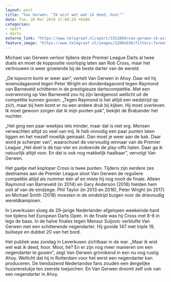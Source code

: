 ```yaml
---
layout: post
title: "Van Gerwen: ’Ik wist wel wat ik deed, hoor’"
date: Tue, 26 Mar 2019 17:08:29 +0100
categories: 
- sport 
- darts 
externe_link: "https://www.telegraaf.nl/sport/3351899/van-gerwen-ik-wist-wel-wat-ik-deed-hoor"
feature_image: "https://www.telegraaf.nl/images/1200x630/filters:format(jpeg):quality(80)/cdn-kiosk-api.telegraaf.nl/c30f97f8-4ffd-11e9-a17e-02c309bc01c1.jpg"
---
```


<p class="intro">Michael van Gerwen verloor tijdens deze Premier League Darts al twee duels en moet de koppositie voorlopig laten aan Rob Cross, maar het vertrouwen is weer groeiende bij de beste darter van de wereld.</p> <p>„De topvorm komt er weer aan”, vertelt Van Gerwen in Ahoy. Daar wil hij woensdagavond tegen Peter Wright en donderdagavond tegen Raymond van Barneveld schitteren in de prestigieuze dartscompetitie. Met een overwinning op Van Barneveld zou hij zijn landgenoot wellicht uit de competitie kunnen gooien. „Tegen Raymond is het altijd een wedstrijd op zich, maar bij hem komt er nu een andere druk bij kijken. Hij moet overleven. Ik moet gewoon zorgen dat ik mijn punten pak”, bekijkt de Brabander het nuchter.</p><p>„Het ging een paar weekjes iets minder, maar dat is niet erg. Mensen verwachten altijd zo veel van mij. Ik heb onnodig een paar punten laten liggen en het mezelf moeilijk gemaakt. Dan moet je weer aan de bak. Daar word je scherper van”, waarschuwt de viervoudig winnaar van de Premier League „Het doel is de top-vier en zodoende de play-offs halen. Daar ga ik natuurlijk altijd voor. En dat is ook nog makkelijk haalbaar”, vervolgt Van Gerwen.</p><p>Het gaatje met koploper Cross is twee punten. Tijdens zijn eerdere zes deelnames aan de Premier League sloot Van Gerwen de reguliere competitie altijd als nummer één af en miste hij nog nooit de finale. Alleen Raymond van Barneveld (in 2014) en Gary Anderson (2016) hielden hem ooit af van de eindzege. Phil Taylor (in 2013 en 2016), Peter Wright (in 2017) en Michael Smith (2018) moesten in de eindstrijd buigen voor de drievoudig wereldkampioen.</p><p>In Leverkusen sloeg de 29-jarige Nederlander afgelopen weekeinde hard toe tijdens het European Darts Open. In de finale was hij Cross met 8-6 in legs de baas. In de halve finales tegen Mensur Suljovic verblufte Van Gerwen met een schitterende negendarter. Hij gooide 147 met triple 19, bullseye en dubbel 20 van het bord.</p><p>Het publiek was zondag in Leverkusen zichtbaar in de war. „Maar ik wist wel wat ik deed, hoor. Mooi, hè? En er zijn nog meer manieren om een negendarter te gooien”, zegt Van Gerwen grinnikend in een nu nog rustig Ahoy. Wellicht dat hij in Rotterdam voor het eerst een negendarter kan produceren. De tienduizend Nederlandse fans zouden een dergelijke huzarenstukje ten zeerste toejuichen. En Van Gerwen droomt zelf ook van een negendarter in Ahoy.</p>
